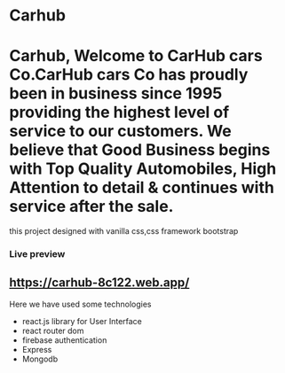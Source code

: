 # Carhub
# Carhub, Welcome to CarHub cars Co.CarHub cars Co has proudly been in business since 1995 providing the highest level of service to our customers. We believe that Good Business begins with Top Quality Automobiles, High Attention to detail & continues with service after the sale.

this project designed with vanilla css,css framework bootstrap

### Live preview
## https://carhub-8c122.web.app/

Here we have used some technologies
- react.js library for User Interface
- react router dom 
- firebase authentication
- Express
- Mongodb